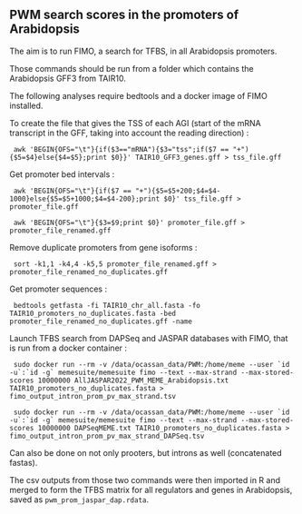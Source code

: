 ## PWM search scores in the promoters of Arabidopsis

The aim is to run FIMO, a search for TFBS, in all Arabidopsis promoters.

Those commands should be run from a folder which contains the Arabidopsis GFF3 from TAIR10.

The following analyses require bedtools and a docker image of FIMO installed.

To create the file that gives the TSS of each AGI (start of the mRNA transcript in the GFF, taking into account the reading direction) : 

``` awk 'BEGIN{OFS="\t"}{if($3=="mRNA"){$3="tss";if($7 == "+"){$5=$4}else{$4=$5};print $0}}' TAIR10_GFF3_genes.gff > tss_file.gff``` 

Get promoter bed intervals :

``` awk 'BEGIN{OFS="\t"}{if($7 == "+"){$5=$5+200;$4=$4-1000}else{$5=$5+1000;$4=$4-200};print $0}' tss_file.gff > promoter_file.gff``` 

``` awk 'BEGIN{OFS="\t"}{$3=$9;print $0}' promoter_file.gff > promoter_file_renamed.gff``` 

Remove duplicate promoters from gene isoforms : 

``` sort -k1,1 -k4,4 -k5,5 promoter_file_renamed.gff > promoter_file_renamed_no_duplicates.gff``` 

Get promoter sequences :

``` bedtools getfasta -fi TAIR10_chr_all.fasta -fo TAIR10_promoters_no_duplicates.fasta -bed promoter_file_renamed_no_duplicates.gff -name``` 

Launch TFBS search from DAPSeq and JASPAR databases with FIMO, that is run from a docker container :

``` sudo docker run --rm -v /data/ocassan_data/PWM:/home/meme --user `id -u`:`id -g` memesuite/memesuite fimo --text --max-strand --max-stored-scores 10000000 AllJASPAR2022_PWM_MEME_Arabidopsis.txt TAIR10_promoters_no_duplicates.fasta > fimo_output_intron_prom_pv_max_strand.tsv``` 

``` sudo docker run --rm -v /data/ocassan_data/PWM:/home/meme --user `id -u`:`id -g` memesuite/memesuite fimo --text --max-strand --max-stored-scores 10000000 DAPSeqMEME.txt TAIR10_promoters_no_duplicates.fasta > fimo_output_intron_prom_pv_max_strand_DAPSeq.tsv``` 

Can also be done on not only prooters, but introns as well (concatenated fastas).

The csv outputs from those two commands were then imported in R and merged to form the TFBS matrix for all regulators and genes in Arabidopsis, saved as `pwm_prom_jaspar_dap.rdata`.
